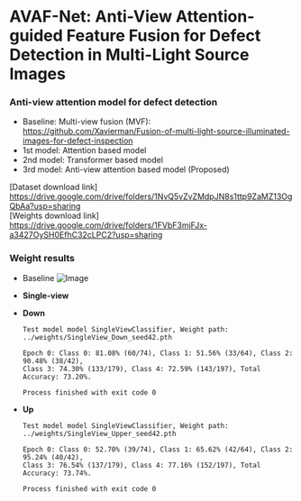 # AVAF-Net: Anti-View Attention-guided Feature Fusion for Defect Detection in Multi-Light Source Images 
### Anti-view attention model for defect detection
- Baseline: Multi-view fusion (MVF): https://github.com/Xavierman/Fusion-of-multi-light-source-illuminated-images-for-defect-inspection
- 1st model: Attention based model
- 2nd model: Transformer based model
- 3rd model: Anti-view attention based model (Proposed)



[Dataset download link] https://drive.google.com/drive/folders/1NvQ5vZvZMdpJN8s1ttp9ZaMZ13OgQbAa?usp=sharing<br>[Weights download link] https://drive.google.com/drive/folders/1FVbF3mjFJx-a3427OySH0EfhC32cLPC2?usp=sharing



### Weight results
- Baseline
![Image](https://github.com/user-attachments/assets/158cb349-0190-4522-b071-a9fa48b39cda)

- **Single-view**
- **Down**
  ```
  Test model model SingleViewClassifier, Weight path: ../weights/SingleView_Down_seed42.pth

  Epoch 0: Class 0: 81.08% (60/74), Class 1: 51.56% (33/64), Class 2: 90.48% (38/42), 
  Class 3: 74.30% (133/179), Class 4: 72.59% (143/197), Total Accuracy: 73.20%.

  Process finished with exit code 0
  ```

- **Up**
  ```
  Test model model SingleViewClassifier, Weight path: ../weights/SingleView_Upper_seed42.pth

  Epoch 0: Class 0: 52.70% (39/74), Class 1: 65.62% (42/64), Class 2: 95.24% (40/42), 
  Class 3: 76.54% (137/179), Class 4: 77.16% (152/197), Total Accuracy: 73.74%.

  Process finished with exit code 0
  ```
